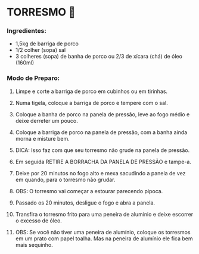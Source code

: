 # TORRESMO :chicken:

### Ingredientes:

- 1,5kg de barriga de porco
- 1/2 colher (sopa) sal
- 3 colheres (sopa) de banha de porco ou 2/3 de xícara (chá) de óleo (160ml)

### Modo de Preparo:

1. Limpe e corte a barriga de porco em cubinhos ou em tirinhas.

2. Numa tigela, coloque a barriga de porco e tempere com o sal.

3. Coloque a banha de porco na panela de pressão, leve ao fogo médio e deixe derreter um pouco.

4. Coloque a barriga de porco na panela de pressão, com a banha ainda morna e misture bem.

5. DICA: Isso faz com que seu torresmo não grude na panela de pressão.

6. Em seguida RETIRE A BORRACHA DA PANELA DE PRESSÃO e tampe-a.

7. Deixe por 20 minutos no fogo alto e mexa sacudindo a panela de vez em quando, para o torresmo não grudar.

8. OBS: O torresmo vai começar a estourar parecendo pipoca.

9. Passado os 20 minutos, desligue o fogo e abra a panela.

10. Transfira o torresmo frito para uma peneira de alumínio e deixe escorrer o excesso de óleo.

11. OBS: Se você não tiver uma peneira de alumínio, coloque os torresmos em um prato com papel toalha. Mas na peneira de alumínio ele fica bem mais sequinho.

    